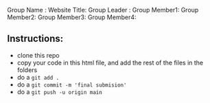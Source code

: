 Group Name   :
Website Title:
Group Leader :
Group Member1:
Group Member2:
Group Member3:
Group Member4:

## Instructions:
- clone this repo
- copy your code in this html file, and add the rest of the files in the folders
- do a `git add .`
- do a `git commit -m 'final submision'`
- do a `git push -u origin main`